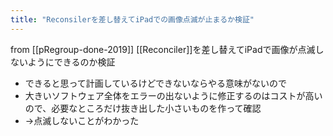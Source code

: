 ```yaml
---
title: "Reconsilerを差し替えてiPadでの画像点滅が止まるか検証"
---
```


from [[pRegroup-done-2019]]
[[Reconciler]]を差し替えてiPadで画像が点滅しないようにできるのか検証
- できると思って計画しているけどできないならやる意味がないので
- 大きいソフトウェア全体をエラーの出ないように修正するのはコストが高いので、必要なところだけ抜き出した小さいものを作って確認
- →点滅しないことがわかった
